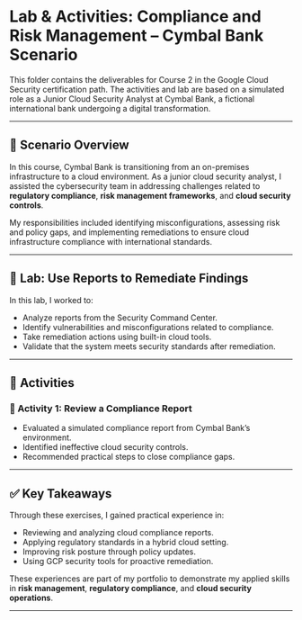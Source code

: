 # Lab & Activities: Compliance and Risk Management – Cymbal Bank Scenario

This folder contains the deliverables for Course 2 in the Google Cloud Security certification path. The activities and lab are based on a simulated role as a Junior Cloud Security Analyst at Cymbal Bank, a fictional international bank undergoing a digital transformation.

---

## 🧩 Scenario Overview

In this course, Cymbal Bank is transitioning from an on-premises infrastructure to a cloud environment. As a junior cloud security analyst, I assisted the cybersecurity team in addressing challenges related to **regulatory compliance**, **risk management frameworks**, and **cloud security controls**.

My responsibilities included identifying misconfigurations, assessing risk and policy gaps, and implementing remediations to ensure cloud infrastructure compliance with international standards.

---

## 🧪 Lab: Use Reports to Remediate Findings

In this lab, I worked to:

- Analyze reports from the Security Command Center.
- Identify vulnerabilities and misconfigurations related to compliance.
- Take remediation actions using built-in cloud tools.
- Validate that the system meets security standards after remediation.

---

## 🔨 Activities

### 🔎 Activity 1: Review a Compliance Report

- Evaluated a simulated compliance report from Cymbal Bank’s environment.
- Identified ineffective cloud security controls.
- Recommended practical steps to close compliance gaps.


---

## ✅ Key Takeaways

Through these exercises, I gained practical experience in:

- Reviewing and analyzing cloud compliance reports.
- Applying regulatory standards in a hybrid cloud setting.
- Improving risk posture through policy updates.
- Using GCP security tools for proactive remediation.

These experiences are part of my portfolio to demonstrate my applied skills in **risk management**, **regulatory compliance**, and **cloud security operations**.

---
